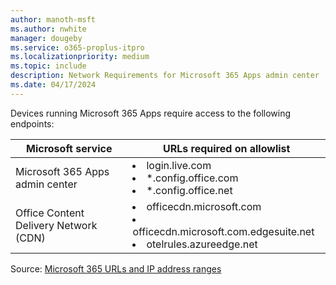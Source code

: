 ```yaml
---
author: manoth-msft
ms.author: nwhite
manager: dougeby
ms.service: o365-proplus-itpro
ms.localizationpriority: medium
ms.topic: include
description: Network Requirements for Microsoft 365 Apps admin center 
ms.date: 04/17/2024
---
```

Devices running Microsoft 365 Apps require access to the following endpoints:

| Microsoft service | URLs required on allowlist |
| ----------------- | -------------------------- |
| Microsoft 365 Apps admin center      | <li>login.live.com</li><li>\*.config.office.com</li><li>\*.config.office.net</li>
| Office Content Delivery Network (CDN)        | <li>officecdn.microsoft.com</li><li>officecdn.microsoft.com.edgesuite.net</li><li>otelrules.azureedge.net</li>

Source: [Microsoft 365 URLs and IP address ranges](/microsoft-365/enterprise/urls-and-ip-address-ranges)
